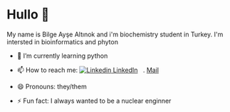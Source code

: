 # Hullo :wave:

My name is Bilge Ayşe Altınok and i'm biochemistry student in Turkey. I'm intersted in bioinformatics and phyton

- 🌱 I’m currently learning python

- 📫 How to reach me: [![Linkedin](https://i.stack.imgur.com/gVE0j.png) LinkedIn](https://www.linkedin.com/bilgeaysealtinok)
&nbsp; . [Mail](mailto:bilgeaaltinok@gmail.com) 
- 😄 Pronouns: they/them
- ⚡ Fun fact: I always wanted to be a nuclear enginner 
